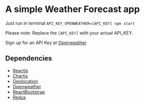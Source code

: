 # A simple Weather Forecast app

Just run in terminal `API_KEY_OPENWEATHER=[API_KEY] npm start`

Please note: Replace the `[API_KEY]` with your actual API_KEY.

Sign up for an API Key at [Openweather](https://home.openweathermap.org/)

## Dependencies

- [Reactjs](https://react.dev/)
- [Chartjs](https://www.chartjs.org/docs/latest/charts/line.html)
- [Geolocation](https://developer.mozilla.org/en-US/docs/Web/API/Navigator/geolocation)
- [Openweather](https://home.openweathermap.org/)
- [ReactBootstrap](https://react-bootstrap.netlify.app)
- [Redux](https://redux.js.org/)
